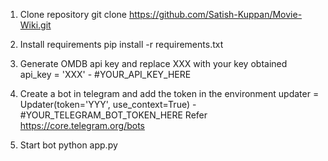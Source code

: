 1. Clone repository
git clone https://github.com/Satish-Kuppan/Movie-Wiki.git

2. Install requirements
pip install -r requirements.txt

3. Generate OMDB api key and replace XXX with your key obtained
api_key = 'XXX' - #YOUR_API_KEY_HERE

4. Create a bot in telegram and add the token in the environment
updater = Updater(token='YYY', use_context=True) - #YOUR_TELEGRAM_BOT_TOKEN_HERE
Refer https://core.telegram.org/bots

5. Start bot
python app.py
